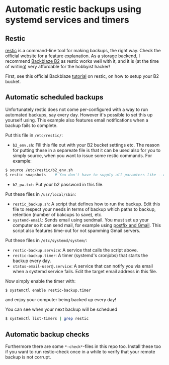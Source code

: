 # Automatic restic backups using systemd services and timers

## Restic

[restic](https://restic.net/) is a command-line tool for making backups, the right way. Check the official website for a feature explanation. As a storage backend, I recommend [Backblaze B2](https://www.backblaze.com/b2/cloud-storage.html) as restic works well with it, and it is (at the time of writing) very affordable for the hobbyist hacker!

First, see this official Backblaze [tutorial](https://help.backblaze.com/hc/en-us/articles/115002880514-How-to-configure-Backblaze-B2-with-Restic-on-Linux) on restic, on how to setup your B2 bucket.

## Automatic scheduled backups
Unfortunately restic does not come per-configured with a way to run automated backups, say every day. However it's possible to set this up yourself using. This example also features email notifications when a backup fails to complete.

Put this file in `/etc/restic/`:
* `b2_env.sh`: Fill this file out with your B2 bucket settings etc. The reason for putting these in a separeate file is that it can be used also for you to simply source, when you want to issue some restic commands. For example:
```bash
$ source /etc/restic/b2_env.sh
$ restic snapshots    # You don't have to supply all paramters like --repo, as they are now in your envionment!
````
* `b2_pw.txt`: Put your b2 password in this file.

Put these files in `/usr/local/sbin`:
* `restic_backup.sh`: A script that defines how to run the backup. Edit this file to respect your needs in terms of backup which paths to backup, retention (number of bakcups to save), etc.
* `systemd-email`: Sends email using sendmail. You must set up your computer so it can send mail, for example using [postfix and Gmail](https://easyengine.io/tutorials/linux/ubuntu-postfix-gmail-smtp/). This script also  features time-out for not spamming Gmail servers.


Put these files in `/etc/systemd/system/`:
* `restic-backup.service`: A service that calls the script above.
* `restic-backup.timer`: A timer (systemd's cronjobs) that starts the backup every day.
* `status-email-user@.service`: A service that can notify you via email when a systemd service fails. Edit the target email address in this file. 


Now simply enable the timer with:
```bash
$ systemctl enable restic-backup.timer
````
and enjoy your computer being backed up every day!

You can see when your next backup will be schedued
```bash
$ systemctl list-timers | grep restic
```

## Automatic backup checks

Furthermore there are some `*-check*`-files in this repo too. Install these too if you want to run restic-check once in a while to verify that your remote backup is not corrupt.
